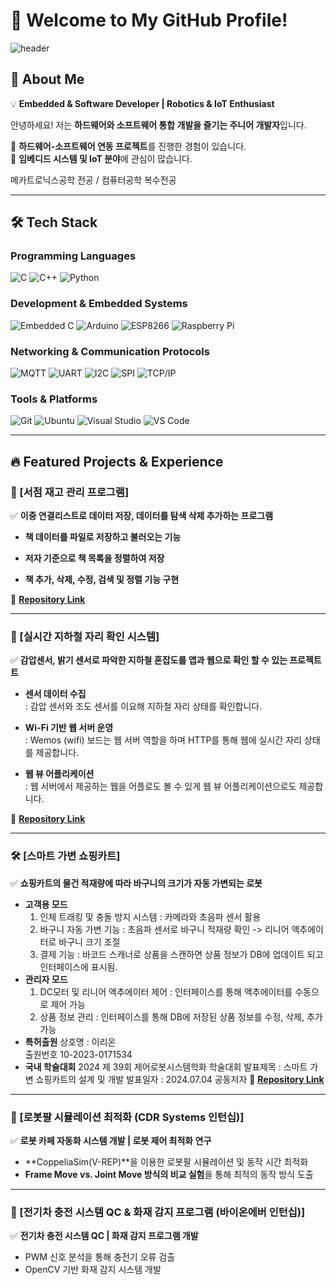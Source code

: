# 🚀 Welcome to My GitHub Profile!  

![header](https://capsule-render.vercel.app/api?type=Waving&color=auto&height=300&section=header&text=Hi,%20I'm%20Eeseol!&fontSize=90)


## 👋 About Me
💡 **Embedded & Software Developer | Robotics & IoT Enthusiast**  

안녕하세요! 저는 **하드웨어와 소프트웨어 통합 개발을 즐기는 주니어 개발자**입니다.  
 
🔹 **하드웨어-소프트웨어 연동 프로젝트**를 진행한 경험이 있습니다.  
🔹 **임베디드 시스템 및 IoT 분야**에 관심이 많습니다.   

메카트로닉스공학 전공 / 컴퓨터공학 복수전공

---

## 🛠️ Tech Stack  

### **Programming Languages**  
![C](https://img.shields.io/badge/C-A8B9CC?style=flat&logo=c&logoColor=white)
![C++](https://img.shields.io/badge/C++-00599C?style=flat&logo=cplusplus&logoColor=white)
![Python](https://img.shields.io/badge/Python-3776AB?style=flat&logo=python&logoColor=white)

### **Development & Embedded Systems**  
![Embedded C](https://img.shields.io/badge/Embedded%20C-00599C?style=flat&logo=c&logoColor=white)
![Arduino](https://img.shields.io/badge/Arduino-00979D?style=flat&logo=arduino&logoColor=white)
![ESP8266](https://img.shields.io/badge/ESP8266-000000?style=flat&logo=esp8266&logoColor=white)
![Raspberry Pi](https://img.shields.io/badge/Raspberry%20Pi-C51A4A?style=flat&logo=raspberrypi&logoColor=white)

### **Networking & Communication Protocols**  
![MQTT](https://img.shields.io/badge/MQTT-660066?style=flat&logo=mqtt&logoColor=white)
![UART](https://img.shields.io/badge/UART-0078D4?style=flat)
![I2C](https://img.shields.io/badge/I2C-6A1B9A?style=flat)
![SPI](https://img.shields.io/badge/SPI-FFA500?style=flat)
![TCP/IP](https://img.shields.io/badge/TCP/IP-00599C?style=flat&logo=internetarchive&logoColor=white)

### **Tools & Platforms**  
![Git](https://img.shields.io/badge/Git-F05032?style=flat&logo=git&logoColor=white)
![Ubuntu](https://img.shields.io/badge/Ubuntu-E95420?style=flat&logo=ubuntu&logoColor=white)
![Visual Studio](https://img.shields.io/badge/Visual%20Studio-5C2D91?style=flat&logo=visualstudio&logoColor=white)
![VS Code](https://img.shields.io/badge/VS%20Code-007ACC?style=flat&logo=visualstudiocode&logoColor=white)


---
## 🔥 Featured Projects & Experience  

### **🚊 [서점 재고 관리 프로그램]**  
✅ **이중 연결리스트로 데이터 저장, 데이터를 탐색 삭제 추가하는 프로그램**  

- **책 데이터를 파일로 저장하고 불러오는 기능**  
       
- **저자 기준으로 책 목록을 정렬하여 저장**   

- **책 추가, 삭제, 수정, 검색 및 정렬 기능 구현**   

🔗 **[Repository Link](https://github.com/eeseol/Library-Management-System.git)**

---

### **🚊 [실시간 지하철 자리 확인 시스템]**  
✅ **감압센서, 밝기 센서로 파악한 지하철 혼잡도를 앱과 웹으로 확인 할 수 있는 프로젝트트**  
- **센서 데이터 수집**  
  : 감압 센서와 조도 센서를 이요해 지하철 자리 상태를 확인합니다. 
       
- **Wi-Fi 기반 웹 서버 운영**   
  : Wemos (wifi) 보드는 웹 서버 역할을 하며 HTTP를 통해 웹에 실시간 자리 상태를 제공합니다.
- **웹 뷰 어플리케이션**   
  : 웹 서버에서 제공하는 웹을 어플로도 볼 수 있게 웹 뷰 어플리케이션으로도 제공합니다.

🔗 **[Repository Link](https://github.com/eeseol/Subway-Seat-Checker.git)**

---


### **🛠️ [스마트 가변 쇼핑카트]**  
✅ **쇼핑카트의 물건 적재량에 따라 바구니의 크기가 자동 가변되는 로봇**  
- **고객용 모드**     
  1) 인체 트래킹 및 충돌 방지 시스템 : 카메라와 초음파 센서 활용
  2) 바구니 자동 가변 기능 : 초음파 센서로 바구니 적재량 확인 -> 리니어 액추에이터로 바구니 크기 조절
  3) 결제 기능 : 바코드 스캐너로 상품을 스캔하면 상품 정보가 DB에 업데이트 되고 인터페이스에 표시됨.
- **관리자 모드**
  1) DC모터 및 리니어 액추에이터 제어 : 인터페이스를 통해 액추에이터를 수동으로 제어 가능
  2) 상품 정보 관리 : 인터페이스를 통해 DB에 저장된 상품 정보를 수정, 삭제, 추가 가능      
- **특허출원**
  상호명 : 이리온   
  출원번호 10-2023-0171534
- **국내 학술대회**
  2024 제 39회 제어로봇시스템학화 학술대회
  발표제목 : 스마트 가변 쇼핑카트의 설계 및 개발
  발표일자 : 2024.07.04
  공동저자
🔗 **[Repository Link](https://github.com/eeseol/Erion.git)**

---


### **🤖 [로봇팔 시뮬레이션 최적화 (CDR Systems 인턴십)]**  
✅ **로봇 카페 자동화 시스템 개발 | 로봇 제어 최적화 연구**  
- **CoppeliaSim(V-REP)**을 이용한 로봇팔 시뮬레이션 및 동작 시간 최적화  
- **Frame Move vs. Joint Move 방식의 비교 실험**을 통해 최적의 동작 방식 도출  

---

### **🔋 [전기차 충전 시스템 QC & 화재 감지 프로그램 (바이온에버 인턴십)]**  
✅ **전기차 충전 시스템 QC | 화재 감지 프로그램 개발**  
- PWM 신호 분석을 통해 충전기 오류 검출  
- OpenCV 기반 화재 감지 시스템 개발 
